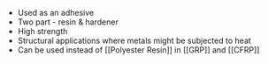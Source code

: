 - Used as an adhesive
- Two part - resin & hardener
- High strength
- Structural applications where metals might be subjected to heat
- Can be used instead of [[Polyester Resin]] in [[GRP]] and [[CFRP]]